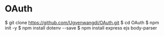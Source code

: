# OAuth

$ git clone https://github.com/Ugyenwangdi/OAuth.git
$ cd OAuth
$ npm init -y
$ npm install dotenv --save
$ npm install express ejs body-parser 